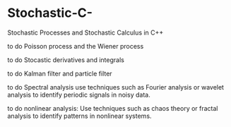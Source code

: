 # Stochastic-C-
Stochastic Processes and Stochastic Calculus in C++ 

to do Poisson process and the Wiener process

to do Stocastic derivatives and integrals

to do Kalman filter and particle filter

to do Spectral analysis use techniques such as Fourier analysis or wavelet analysis to identify periodic signals in noisy data.

to do nonlinear analysis: Use techniques such as chaos theory or fractal analysis to identify patterns in nonlinear systems.



